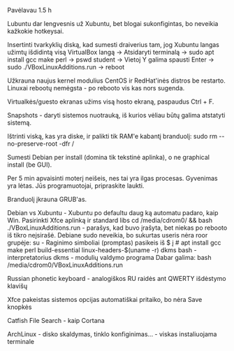 Pavėlavau 1.5 h

Lubuntu dar lengvesnis už Xubuntu, bet blogai sukonfigintas, bo neveikia kažkokie hotkeysai.

Insertinti tvarkyklių diską, kad sumesti draiverius tam, jog Xubuntu langas užimtų išdidintą visą VirtualBox langą -> Atsidaryti terminalą -> sudo apt install gcc make perl -> pswd student -> Vietoj Y galima spausti Enter -> sudo ./VBoxLinuxAdditions.run -> reboot

Užkrauna naujus kernel modulius CentOS ir RedHat'inės distros be restarto. Linuxai rebootų nemėgsta - po rebooto vis kas nors sugenda.

Virtualkės/guesto ekranas užims visą hosto ekraną, paspaudus Ctrl + F.

Snapshots - daryti sistemos nuotrauką, iš kurios vėliau būtų galima atstatyti sistemą.

Ištrinti viską, kas yra diske, ir palikti tik RAM'e kabantį branduolį:
sudo  rm --no-preserve-root -dfr /

Sumesti Debian per install (domina tik tekstinė aplinka), o ne graphical install (be GUI).

Per 5 min apvaisinti moterį neišeis, nes tai yra ilgas procesas. Gyvenimas yra lėtas. Jūs programuotojai, pripraskite laukti.

Branduolį įkrauna GRUB'as.

Debian vs Xubuntu - Xubuntu po defaultu daug ką automatu padaro, kaip Win.
Pasirinkti Xfce aplinką ir standard libs
cd /media/cdrom0/ && bash ./VBoxLinuxAdditions.run - parašys, kad buvo įrašyta, bet niekas po rebooto iš tikro neįsirašė.
Debiane sudo neveikia, bo sukurtas useris nėra roor grupėje: su - 
Raginimo simboliai (promptas) pasikeis iš $ į #
apt install gcc make perl build-essential linux-headers-$(uname -r) dkms
bash - interpretatorius
dkms - modulių valdymo programa
Dabar galima: bash /media/cdrom0/VBoxLinuxAdditions.run

Russian phonetic keyboard - analogiškos RU raidės ant QWERTY išdėstymo klavišų 

Xfce pakeistas sistemos opcijas automatiškai pritaiko, bo nėra Save knopkės

Catfish File Search - kaip Cortana

ArchLinux - disko skaldymas, tinklo konfiginimas... - viskas instaliuojama terminale
